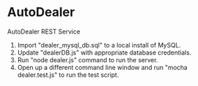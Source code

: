 AutoDealer
==========

AutoDealer REST Service

1. Import "dealer_mysql_db.sql" to a local install of MySQL.
2. Update "dealerDB.js" with appropriate database credentials.
3. Run "node dealer.js" command to run the server.
4. Open up a different command line window and run "mocha dealer.test.js" to run the test script.